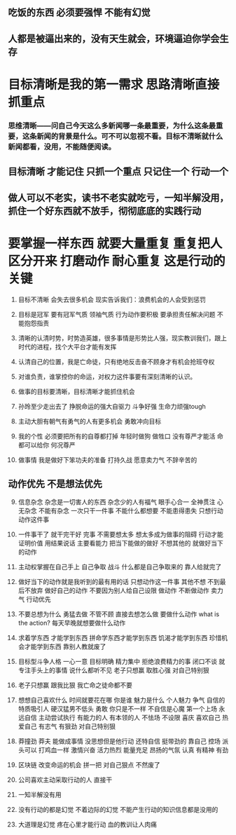 ## 吃饭的东西 必须要强悍 不能有幻觉
## 人都是被逼出来的，没有天生就会，环境逼迫你学会生存

# 目标清晰是我的第一需求 思路清晰直接 抓重点

### 思维清晰——问自己今天这么多新闻哪一条最重要，为什么这条最重要，这条新闻的背景是什么。可不可以忽视不看。目标不清晰就什么新闻都看，没用，不能随便阅读。
## 目标清晰 才能记住  只抓一个重点 只记住一个 行动一个

## 做人可以不老实，读书不老实就吃亏，一知半解没用，抓住一个好东西就不放手，彻彻底底的实践行动


# 要掌握一样东西 就要大量重复 重复把人区分开来 打磨动作 耐心重复 这是行动的关键







1. 目标不清晰 会失去很多机会 现实告诉我们：浪费机会的人会受到惩罚
2. 目标是冠军 要有冠军气质 领袖气质 行为动作要积极 要承担责任解决问题 不能抱怨指责 
3. 清晰的认清时势，时势造英雄，很多事情是形势比人强，现实教训我们，跟上时代的进程，找个大平台才能有发挥
4. 认清自己的位置，我是亡命徒，只有绝地反击奋不顾身才有机会抢班夺权
5. 对谁负责，谁掌控你的命运，对权力这件事要有深刻清晰的认识。
6. 做事的目标要清晰，目标清晰才能抓住机会

7. 孙玲至少走出去了  挣脱命运的强大自驱力 斗争好强 生命力顽强tough 
8. 主动大胆有朝气有勇气的人有更多机会 勇敢冲向目标
9. 我的个性 必须要把所有的自尊都打掉 年轻时做狗 做牲口 没有尊严才能活  命都可以给你 何况尊严
10. 做事情 我是做好下笨功夫的准备 打持久战 愿意卖力气 不辞辛苦的



## 动作优先 不是想法优先
9. 信息杂念 杂念是一切害人的东西 杂念少的人有福气 眼手心合一 全神贯注 心无杂念 不能有杂念   一次只干一件事  不能什么都想要 不能患得患失 只想行动动作这件事
10. 一件事干了 就干完干好 完事  不需要想太多 想太多成为做事的阻碍 行动才能证明价值  用结果说话 主要看能力 把当下能做的做好 不想其他的 就做好当下的动作 
11. 主动权掌握在自己手上 自己争取 战斗 什么都是自己争取来的 靠人给就完了
12. 做好当下的动作就是我听到的最有用的话 只想动作这一件事 其他不想 不到最后不放弃 做好自己的动作 不要因为别人给自己设限 做动作 不断做动作 卖力气 行动优先  
13. 不要总想为什么 勇猛去做 不管不顾 直接去想怎么做 要做什么动作 what is the action? 每天早晚就想要做什么动作
14. 求着学东西 才能学到东西 拼命学东西才能学到东西 饥渴才能学到东西 珍惜机会才能学到东西 靠别人教就废了
15. 目标型斗争人格 一心一意 目标明确   精力集中 拒绝浪费精力的事  闭口不谈 就专注手头上的事情  说什么都听不见 老子只想赢 取胜心强  对自己特别狠
16. 老子只想赢 跟我比狠 我亡命之徒命都不要
17. 想想自己喜欢什么 时间就要花在哪   你是谁 魅力是什么  个人魅力  争气  自信的特质吸引人 硬汉猛男不低头  勇敢 你只是不一样  不自信是心魔    第一个上场 永远自信 主动尝试执行  有能力的人 有本领的人 不怯场 不设限  喜庆 喜欢自己 热爱自己 有志气 有狠劲 对自己特别狠
18. 莽撞劲 莽夫 能做成事情 没思想但是他行动 还特自信 挺带劲的 靠自己 控场 派头可以 打鸡血一样 激情兴奋 活力热烈 能量充足 昂扬的气氛 认真 有精神 有劲


1. 区块链 改变命运的机会 拼一把 对自己狠点 不然废了 
2. 公司喜欢主动采取行动的人 直接干
3. 一知半解没有用 
4. 没有行动的都是幻觉 不着边际的幻觉 不能产生行动的知识信息都是没用的 
5. 大道理是幻觉 疼在心里才能行动 血的教训让人肉痛